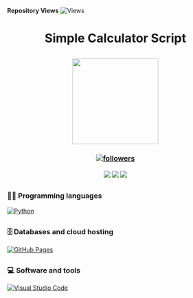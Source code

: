 **Repository Views** ![Views](https://profile-counter.glitch.me/IpHack/count.svg)

<h1 align="center"> Simple Calculator Script </h1>

<h2 align="center">
<img src="https://images2.imgbox.com/ca/28/KjJu0cB3_o.png" width="200">
</h2>

<h3 align="center"> <a href="https://github.com/Sahampath">
    <img alt="followers" title="Follow me on Github" src="https://img.shields.io/github/followers/Sahampath?color=236ad3&labelColor=1155ba&style=for-the-badge&logo=github&label=Follow"/></a> </h3>
    
<h4 align="center"> <img src="https://img.shields.io/github/downloads/Sahampath/Simple-Calculator/total?style=for-the-badge&logo=appveyor">
<img src="https://img.shields.io/github/stars/Sahampath/Simple-Calculator?style=for-the-badge&logo=appveyor">
<img src="https://img.shields.io/github/forks/Sahampath/Simple-Calculator?style=for-the-badge&logo=appveyor"> </h4>

##

### 👨‍💻 Programming languages
 <a href="#"><img alt="Python" src="https://img.shields.io/badge/Python%20-%2314354C.svg?logo=python&logoColor=white"></a>
##
### 🗄️ Databases and cloud hosting
<a href="#"><img alt="GitHub Pages" src="https://img.shields.io/badge/GitHub%20Pages-%23327FC7.svg?logo=github&logoColor=white"></a>
##
### 💻 Software and tools
<a href="#"><img alt="Visual Studio Code" src="https://img.shields.io/badge/Visual%20Studio%20Code-0078d7.svg?logo=visual-studio-code&logoColor=white"></a>

